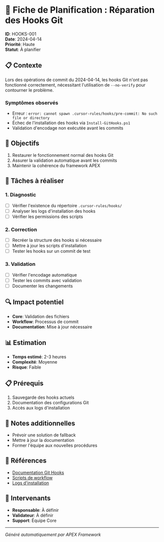 # 🔧 Fiche de Planification : Réparation des Hooks Git
**ID**: HOOKS-001  
**Date**: 2024-04-14  
**Priorité**: Haute  
**Statut**: À planifier

## 📋 Contexte
Lors des opérations de commit du 2024-04-14, les hooks Git n'ont pas fonctionné correctement, nécessitant l'utilisation de `--no-verify` pour contourner le problème.

### Symptômes observés
- Erreur : `error: cannot spawn .cursor-rules/hooks/pre-commit: No such file or directory`
- Échec de l'installation des hooks via `Install-GitHooks.ps1`
- Validation d'encodage non exécutée avant les commits

## 🎯 Objectifs
1. Restaurer le fonctionnement normal des hooks Git
2. Assurer la validation automatique avant les commits
3. Maintenir la cohérence du framework APEX

## 📝 Tâches à réaliser

### 1. Diagnostic
- [ ] Vérifier l'existence du répertoire `.cursor-rules/hooks/`
- [ ] Analyser les logs d'installation des hooks
- [ ] Vérifier les permissions des scripts

### 2. Correction
- [ ] Recréer la structure des hooks si nécessaire
- [ ] Mettre à jour les scripts d'installation
- [ ] Tester les hooks sur un commit de test

### 3. Validation
- [ ] Vérifier l'encodage automatique
- [ ] Tester les commits avec validation
- [ ] Documenter les changements

## 🔍 Impact potentiel
- **Core**: Validation des fichiers
- **Workflow**: Processus de commit
- **Documentation**: Mise à jour nécessaire

## 📊 Estimation
- **Temps estimé**: 2-3 heures
- **Complexité**: Moyenne
- **Risque**: Faible

## 📋 Prérequis
1. Sauvegarde des hooks actuels
2. Documentation des configurations Git
3. Accès aux logs d'installation

## 📝 Notes additionnelles
- Prévoir une solution de fallback
- Mettre à jour la documentation
- Former l'équipe aux nouvelles procédures

## 🔗 Références
- [Documentation Git Hooks](docs/GIT_COMMIT_CONVENTION.md)
- [Scripts de workflow](tools/workflow/scripts/)
- [Logs d'installation](tools/workflow/logs/)

## 👥 Intervenants
- **Responsable**: À définir
- **Validateur**: À définir
- **Support**: Équipe Core

---
*Généré automatiquement par APEX Framework* 